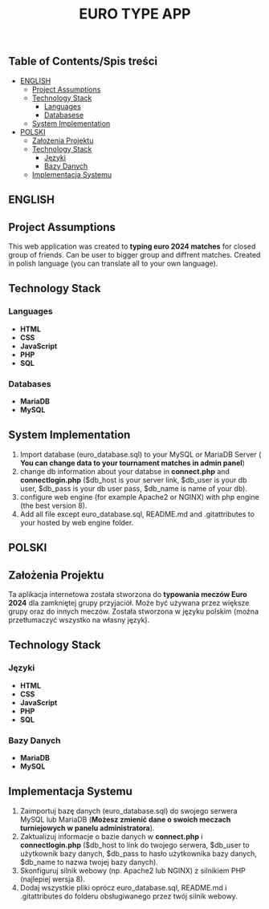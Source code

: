 <h1 align="center"> EURO TYPE APP </h1> <br>

## Table of Contents/Spis treści
- [ENGLISH](#english)
   - [Project Assumptions](#project-assumptions)
   - [Technology Stack](#technology-stack)
      - [Languages](#languages)
      - [Databasese](#databases)
   - [System Implementation](#system-implementation)
- [POLSKI](#polski)
   - [Założenia Projektu](#założenia-projektu)
   - [Technology Stack](#technology-stack)
      - [Języki](#języki)
      - [Bazy Danych](#bazy-danych)
   - [Implementacja Systemu](#implementacja-systemu)

## ENGLISH

## Project Assumptions

This web application was created to **typing euro 2024 matches** for closed group of friends. Can be user to bigger group and diffrent matches. Created in polish language (you can translate all to your own language). 

## Technology Stack

### Languages

- **HTML**
- **CSS**
- **JavaScript**
- **PHP**
- **SQL**

### Databases

- **MariaDB**
- **MySQL**

## System Implementation

1. Import database (euro_database.sql) to your MySQL or MariaDB Server ( **You can change data to your tournament matches in admin panel**)
2. change db information about your databse in **connect.php** and **connectlogin.php** ($db_host is your server link, $db_user is your db user, $db_pass is your db user pass, $db_name is name of your db).
3. configure web engine (for example Apache2 or NGINX) with php engine (the best version 8).
4. Add all file except euro_database.sql, README.md and .gitattributes to your hosted by web engine folder.
   
## POLSKI

## Założenia Projektu
Ta aplikacja internetowa została stworzona do **typowania meczów Euro 2024** dla zamkniętej grupy przyjaciół. Może być używana przez większe grupy oraz do innych meczów. Została stworzona w języku polskim (można przetłumaczyć wszystko na własny język).

## Technology Stack

### Języki

- **HTML**
- **CSS**
- **JavaScript**
- **PHP**
- **SQL**

### Bazy Danych
- **MariaDB**
- **MySQL**

## Implementacja Systemu

1. Zaimportuj bazę danych (euro_database.sql) do swojego serwera MySQL lub MariaDB (**Możesz zmienić dane o swoich meczach turniejowych w panelu administratora**).
2. Zaktualizuj informacje o bazie danych w **connect.php** i **connectlogin.php** ($db_host to link do twojego serwera, $db_user to użytkownik bazy danych, $db_pass to hasło użytkownika bazy danych, $db_name to nazwa twojej bazy danych).
3. Skonfiguruj silnik webowy (np. Apache2 lub NGINX) z silnikiem PHP (najlepiej wersja 8).
4. Dodaj wszystkie pliki oprócz euro_database.sql, README.md i .gitattributes do folderu obsługiwanego przez twój silnik webowy.
